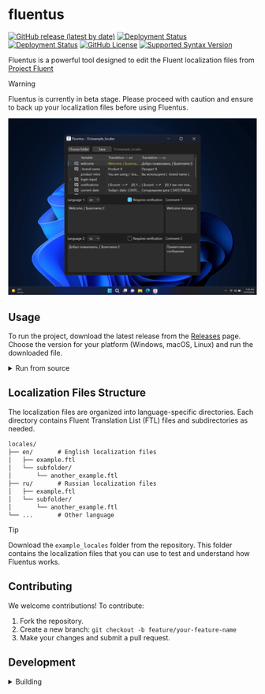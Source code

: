 # fluentus
[![GitHub release (latest by date)](https://img.shields.io/github/v/release/m-xim/fluentus)](https://github.com/m-xim/fluentus/releases/latest)
[![Deployment Status](https://img.shields.io/github/actions/workflow/status/m-xim/fluentus/release.yml?branch=main&label=build%20main)](https://github.com/m-xim/fluentus/actions)
[![Deployment Status](https://img.shields.io/github/actions/workflow/status/m-xim/fluentus/release.yml?branch=dev&label=build%20dev)](https://github.com/m-xim/fluentus/actions)
[![GitHub License](https://img.shields.io/github/license/m-xim/fluentus)](https://github.com/m-xim/fluentus/blob/main/LICENSE)
[![Supported Syntax Version](https://img.shields.io/badge/Syntax%20Version-Fluent%20v1.0-blue?logo=)](https://projectfluent.org/)

[//]: # (## About)
Fluentus is a powerful tool designed to edit the Fluent localization files from [Project Fluent](https://projectfluent.org)

> [!WARNING]
> Fluentus is currently in beta stage. Please proceed with caution and ensure to back up your localization files before using Fluentus.

<img src="images/preview.png" alt="Preview Fluentus program" width="600">

## Usage
To run the project, download the latest release from the [Releases](https://github.com/m-xim/fluentus/releases) page. Choose the version for your platform (Windows, macOS, Linux) and run the downloaded file.

<details>
<summary>Run from source</summary>

To run the project from source, follow these steps:
1. Clone the repository: `git clone https://github.com/m-xim/fluentus.git`
2. Navigate to the project directory: `cd fluentus`
3. Install the dependencies: `pip install -r requirements.txt`
4. Run the project: `python src/app.py`
</details>

## Localization Files Structure
The localization files are organized into language-specific directories. Each directory contains Fluent Translation List (FTL) files and subdirectories as needed.

```plaintext
locales/
├── en/       # English localization files
│   ├── example.ftl
│   └── subfolder/
│       └── another_example.ftl
├── ru/       # Russian localization files
│   ├── example.ftl
│   └── subfolder/
│       └── another_example.ftl
└── ...       # Other language
```

> [!TIP]
> Download the `example_locales` folder from the repository. This folder contains the localization files that you can use to test and understand how Fluentus works.

## Contributing
We welcome contributions! To contribute:
1. Fork the repository.
2. Create a new branch: 
   `git checkout -b feature/your-feature-name`
3. Make your changes and submit a pull request.

## Development
<details>
<summary>Building</summary>

To building the project, follow these steps:
1. Clone the repository: `git clone https://github.com/m-xim/fluentus.git`
2. Navigate to the project directory: `cd fluentus`
3. Create a virtual environment `python -m venv venv`
4. Activate the virtual environment:
   * Windows: `venv\Scripts\activate`  
   * Linux, macOS: `source venv/bin/activate`
5. Install the dependencies: `pip install -r requirements.txt`
6. Building the project: `python src/app.py`
   * Main Version: `pyinstaller main.spec`
   * Debug Version: `pyinstaller dev.spec`
</details>